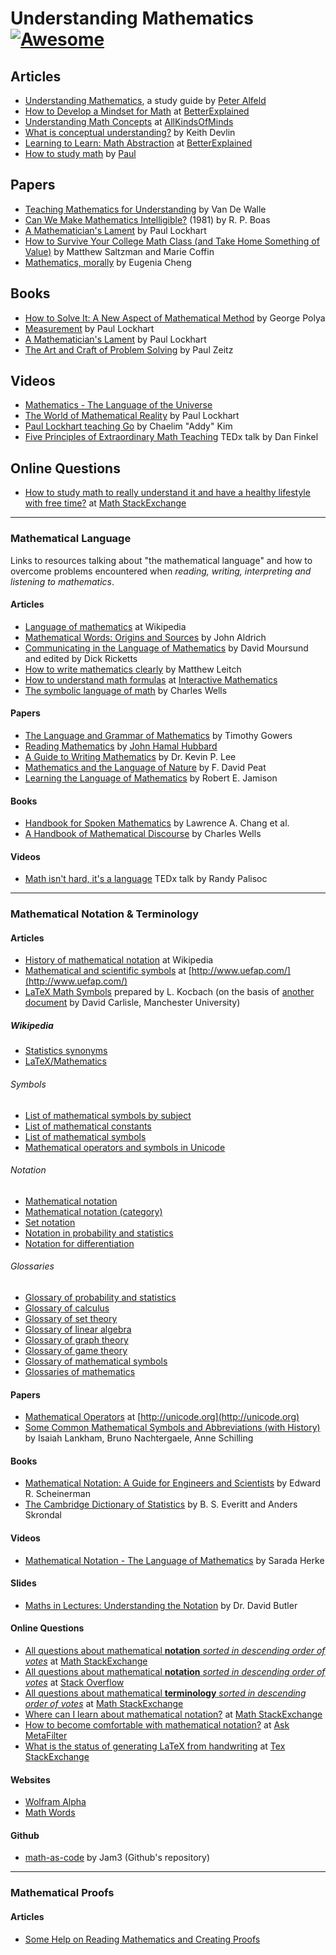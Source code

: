 # Understanding Mathematics [![Awesome](https://cdn.rawgit.com/sindresorhus/awesome/d7305f38d29fed78fa85652e3a63e154dd8e8829/media/badge.svg)](https://github.com/sindresorhus/awesome)

## Articles

- [Understanding Mathematics](http://www.math.utah.edu/~pa/math.html), a study guide by [Peter Alfeld](http://www.math.utah.edu/~pa/)
- [How to Develop a Mindset for Math](https://betterexplained.com/articles/how-to-develop-a-mindset-for-math/) at [BetterExplained](https://betterexplained.com)
- [Understanding Math Concepts](https://allkindsofminds.org/understanding-math-concepts/) at [AllKindsOfMinds](http://www.allkindsofminds.org/)
- [What is conceptual understanding?](https://web.archive.org/web/20221218055631/https://www.maa.org/external_archive/devlin/devlin_09_07.html) by Keith Devlin
- [Learning to Learn: Math Abstraction](https://betterexplained.com/articles/learning-to-learn-math-abstraction/) at [BetterExplained](https://betterexplained.com/)
- [How to study math](http://tutorial.math.lamar.edu/Extras/StudyMath/HowToStudyMath.aspx) by [Paul](http://tutorial.math.lamar.edu/)


## Papers

- [Teaching Mathematics for Understanding](http://ptgmedia.pearsoncmg.com/imprint_downloads/merrill_professional/Van_de_Walle_9780132824828.pdf) by Van De Walle
- [Can We Make Mathematics Intelligible?](https://www.jstor.org/stable/2321471) (1981) by R. P. Boas
- [A Mathematician's Lament](https://web.archive.org/web/20201210045725/https://www.maa.org/external_archive/devlin/LockhartsLament.pdf) by Paul Lockhart
- [How to Survive Your College Math Class (and Take Home Something of Value)](http://www.math.clemson.edu/~mjs/courses/misc/study.pdf) by Matthew Saltzman and Marie Coffin
- [Mathematics, morally](https://eugeniacheng.com/wp-content/uploads/2017/02/cheng-morality.pdf) by Eugenia Cheng


## Books

- [How to Solve It: A New Aspect of Mathematical Method](https://www.amazon.com/How-Solve-Mathematical-Princeton-Science/dp/069116407X/ref=dp_ob_title_bk) by George Polya
- [Measurement](http://www.hup.harvard.edu/catalog.php?isbn=9780674284388) by Paul Lockhart
- [A Mathematician's Lament](http://www.goodreads.com/book/show/6232657-a-mathematician-s-lament) by Paul Lockhart
- [The Art and Craft of Problem Solving](https://kheavan.files.wordpress.com/2010/06/paul-zeitz-author-the-art-and-craft-of-problem-solving-2edwiley20060471789011.pdf) by Paul Zeitz


## Videos

- [Mathematics - The Language of the Universe](https://www.youtube.com/watch?v=S5LuCwZ0bpg)
- [The World of Mathematical Reality](https://www.youtube.com/watch?v=V1gT2f3Fe44) by Paul Lockhart
- [Paul Lockhart teaching Go](https://www.youtube.com/watch?v=vWya5fKwZ38) by Chaelim "Addy" Kim
- [Five Principles of Extraordinary Math Teaching](https://www.youtube.com/watch?v=ytVneQUA5-c) TEDx talk by Dan Finkel


## Online Questions

- [How to study math to really understand it and have a healthy lifestyle with free time?](http://math.stackexchange.com/questions/44704/how-to-study-math-to-really-understand-it-and-have-a-healthy-lifestyle-with-free) at [Math StackExchange](http://math.stackexchange.com/)

---

### Mathematical Language

Links to resources talking about "the mathematical language" and how to overcome problems encountered when _reading, writing, interpreting and listening to mathematics_.


#### Articles

- [Language of mathematics](https://en.wikipedia.org/wiki/Language_of_mathematics) at Wikipedia
- [Mathematical Words: Origins and Sources](http://web.archive.org/web/20191204152854/http://www.economics.soton.ac.uk/staff/aldrich/Mathematical%20Words.htm) by John Aldrich
- [Communicating in the Language of Mathematics](https://web.archive.org/web/20191202000933/http://iae-pedia.org/Communicating_in_the_Language_of_Mathematics) by David Moursund and edited by Dick Ricketts
- [How to write mathematics clearly](https://workinginuncertainty.co.uk/clearmaths.shtml) by Matthew Leitch
- [How to understand math formulas](http://www.intmath.com/blog/how-to-understand-math-formulas) at [Interactive Mathematics](http://www.intmath.com/)
- [The symbolic language of math](https://abstractmath.org/MM/MMSymLang.htm) by Charles Wells


#### Papers

- [The Language and Grammar of Mathematics](https://www.dpmms.cam.ac.uk/~wtg10/grammar.pdf) by Timothy Gowers
- [Reading Mathematics](https://pi.math.cornell.edu/~hubbard/readingmath.pdf) by [John Hamal Hubbard](https://pi.math.cornell.edu/~hubbard/)
- [A Guide to Writing Mathematics](http://web.cs.ucdavis.edu/~amenta/w10/writingman.pdf) by Dr. Kevin P. Lee
- [Mathematics and the Language of Nature](http://www.fdavidpeat.com/bibliography/essays/maths.htm) by F. David Peat
- [Learning the Language of Mathematics](http://wac.colostate.edu/llad/v4n1/jamison.pdf) by Robert E. Jamison


#### Books

- [Handbook for Spoken Mathematics](https://archive.org/details/handbook-for-spoken-mathematics-larrys-s/mode/2up) by Lawrence A. Chang et al.
- [A Handbook of Mathematical Discourse](https://abstractmath.org/Books/handbkhyper.pdf) by Charles Wells


#### Videos

- [Math isn't hard, it's a language](https://www.youtube.com/watch?v=V6yixyiJcos) TEDx talk by Randy Palisoc

---

### Mathematical Notation & Terminology

#### Articles

- [History of mathematical notation](https://en.wikipedia.org/wiki/History_of_mathematical_notation) at Wikipedia
- [Mathematical and scientific symbols](http://www.uefap.com/speaking/symbols/symbols.htm) at [http://www.uefap.com/](http://www.uefap.com/)
- [LaTeX Math Symbols](https://web.archive.org/web/20190423203742/http://www-ph.postech.ac.kr/~bimin/Latex.htm) prepared by L. Kocbach (on the basis of [another document](https://web.archive.org/web/20190810123256/http://web.ift.uib.no/Fysisk/Teori/KURS/WRK/TeX/latexsource.html) by David Carlisle, Manchester University)

##### Wikipedia

- [Statistics synonyms](https://en.wikipedia.org/wiki/Dependent_and_independent_variables)
- [LaTeX/Mathematics](https://en.wikibooks.org/wiki/LaTeX/Mathematics)

###### Symbols

- [List of mathematical symbols by subject](https://en.wikipedia.org/wiki/List_of_mathematical_symbols_by_subject)
- [List of mathematical constants](https://en.wikipedia.org/wiki/List_of_mathematical_constants) 
- [List of mathematical symbols](https://en.wikipedia.org/wiki/List_of_mathematical_symbols)
- [Mathematical operators and symbols in Unicode](https://en.wikipedia.org/wiki/Mathematical_operators_and_symbols_in_Unicode)

###### Notation

- [Mathematical notation](https://en.wikipedia.org/wiki/Mathematical_notation)
- [Mathematical notation (category)](https://en.wikipedia.org/wiki/Category:Mathematical_notation)
- [Set notation](https://en.wikipedia.org/wiki/Set_notation)
- [Notation in probability and statistics](https://en.wikipedia.org/wiki/Notation_in_probability_and_statistics)
- [Notation for differentiation](https://en.wikipedia.org/wiki/Notation_for_differentiation)

###### Glossaries

- [Glossary of probability and statistics](https://en.wikipedia.org/wiki/Glossary_of_probability_and_statistics) 
- [Glossary of calculus](https://en.wikipedia.org/wiki/Glossary_of_calculus)
- [Glossary of set theory](https://en.wikipedia.org/wiki/Glossary_of_set_theory)
- [Glossary of linear algebra](https://en.wikipedia.org/wiki/Glossary_of_linear_algebra)
- [Glossary of graph theory](https://en.wikipedia.org/wiki/Glossary_of_graph_theory)
- [Glossary of game theory](https://en.wikipedia.org/wiki/Glossary_of_game_theory)
- [Glossary of mathematical symbols](https://en.wikipedia.org/wiki/Glossary_of_mathematical_symbols)
- [Glossaries of mathematics](https://en.wikipedia.org/wiki/Category:Glossaries_of_mathematics) 


#### Papers

- [Mathematical Operators](http://unicode.org/charts/PDF/U2200.pdf) at [http://unicode.org](http://unicode.org)
- [Some Common Mathematical Symbols and Abbreviations (with History)](https://www.math.ucdavis.edu/~anne/WQ2007/mat67-Common_Math_Symbols.pdf) by Isaiah Lankham, Bruno Nachtergaele, Anne Schilling


#### Books

- [Mathematical Notation: A Guide for Engineers and Scientists](http://www.amazon.com/Mathematical-Notation-Guide-Engineers-Scientists/dp/1466230525/ref=sr_1_1?s=books&ie=UTF8&qid=1355100927&sr=1-1&keywords=mathematical+notation) by Edward R. Scheinerman
- [The Cambridge Dictionary of Statistics](http://www.stewartschultz.com/statistics/books/Cambridge%20Dictionary%20Statistics%204th.pdf) by B. S. Everitt and Anders Skrondal


#### Videos

- [Mathematical Notation - The Language of Mathematics](https://www.youtube.com/watch?v=Y-c_CgxxPF0) by Sarada Herke


#### Slides

- [Maths in Lectures: Understanding the Notation](https://www.adelaide.edu.au/mathslearning/ua/media/210/MathsNotation2013.pdf) by Dr. David Butler


#### Online Questions

- [All questions about mathematical **notation** _sorted in descending order of votes_](http://math.stackexchange.com/questions/tagged/notation?sort=votes&pageSize=30) at [Math StackExchange](http://math.stackexchange.com)
- [All questions about mathematical **notation** _sorted in descending order of votes_](http://stackoverflow.com/questions/tagged/mathematical-notation?sort=votes&pageSize=50)  at [Stack Overflow](http://stackoverflow.com/)
- [All questions about mathematical **terminology** _sorted in descending order of votes_](http://math.stackexchange.com/questions/tagged/terminology?sort=votes&pageSize=30) at [Math StackExchange](http://math.stackexchange.com)
- [Where can I learn about mathematical notation?](http://math.stackexchange.com/questions/70080/where-can-i-learn-about-mathematical-notation) at [Math StackExchange](http://math.stackexchange.com)
- [How to become comfortable with mathematical notation?](http://ask.metafilter.com/117088/How-to-become-comfortable-with-mathematical-notation) at [Ask MetaFilter](http://ask.metafilter.com/)
- [What is the status of generating LaTeX from handwriting](http://tex.stackexchange.com/questions/1443/what-is-the-status-of-generating-latex-from-handwriting-i-e-ocr) at [Tex StackExchange](http://tex.stackexchange.com/)


#### Websites

- [Wolfram Alpha](http://www.wolframalpha.com/)
- [Math Words](http://www.mathwords.com/)


#### Github

- [math-as-code](https://github.com/Jam3/math-as-code) by Jam3 (Github's repository)

---

### Mathematical Proofs

#### Articles

- [Some Help on Reading Mathematics and Creating Proofs](http://www.math.ucsd.edu/~ebender/proofs.html)
